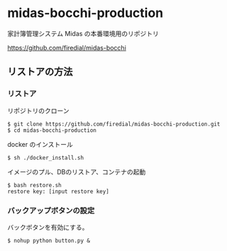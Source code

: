 # midas-bocchi-production

家計簿管理システム Midas の本番環境用のリポジトリ

https://github.com/firedial/midas-bocchi

## リストアの方法

### リストア

リポジトリのクローン

```
$ git clone https://github.com/firedial/midas-bocchi-production.git
$ cd midas-bocchi-production
```

docker のインストール

```
$ sh ./docker_install.sh
```

イメージのプル、DBのリストア、コンテナの起動

```
$ bash restore.sh
restore key: [input restore key]
```

### バックアップボタンの設定

バックボタンを有効にする。

```
$ nohup python button.py &
```
